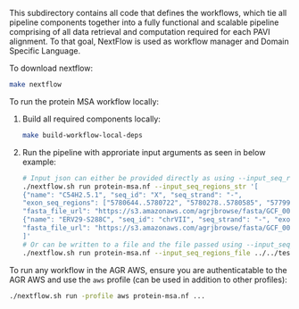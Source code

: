 This subdirectory contains all code that defines the workflows,
which tie all pipeline components together into a fully functional and scalable pipeline
comprising of all data retrieval and computation required for each PAVI alignment.
To that goal, NextFlow is used as workflow manager and Domain Specific Language.

To download nextflow:
```bash
make nextflow
```

To run the protein MSA workflow locally:
 1. Build all required components locally:
    ```bash
    make build-workflow-local-deps
    ```
 2. Run the pipeline with approriate input arguments as seen in below example:
    ```bash
    # Input json can either be provided directly as using --input_seq_regions_str
    ./nextflow.sh run protein-msa.nf --input_seq_regions_str '[
    {"name": "C54H2.5.1", "seq_id": "X", "seq_strand": "-",
    "exon_seq_regions": ["5780644..5780722", "5780278..5780585", "5779920..5780231", "5778875..5779453"],
    "fasta_file_url": "https://s3.amazonaws.com/agrjbrowse/fasta/GCF_000002985.6_WBcel235_genomic.fna.gz"},
    {"name": "ERV29-S288C", "seq_id": "chrVII", "seq_strand": "-", "exon_seq_regions": ["1061590..1060658"],
    "fasta_file_url": "https://s3.amazonaws.com/agrjbrowse/fasta/GCF_000146045.2_R64_genomic.fna.gz"}
    ]'
    # Or can be written to a file and the file passed using --input_seq_regions_file
    ./nextflow.sh run protein-msa.nf --input_seq_regions_file ../../tests/resources/test_seq_regions.json
    ```

To run any workflow in the AGR AWS, ensure you are authenticatable to the AGR AWS
and use the `aws` profile (can be used in addition to other profiles):
```bash
./nextflow.sh run -profile aws protein-msa.nf ...
```
